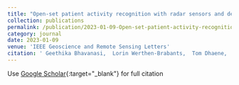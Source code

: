 ```yaml
---
title: "Open-set patient activity recognition with radar sensors and deep learning"
collection: publications
permalink: /publication/2023-01-09-Open-set-patient-activity-recognition-with-radar-sensors-and-deep-learning
category: journal
date: 2023-01-09
venue: 'IEEE Geoscience and Remote Sensing Letters'
citation: ' Geethika Bhavanasi,  Lorin Werthen-Brabants,  Tom Dhaene,  Ivo Couckuyt, &quot;Open-set patient activity recognition with radar sensors and deep learning.&quot; IEEE Geoscience and Remote Sensing Letters, 2023.'
---
```

Use [Google Scholar](https://scholar.google.com/scholar?q=Open+set+patient+activity+recognition+with+radar+sensors+and+deep+learning){:target="_blank"} for full citation